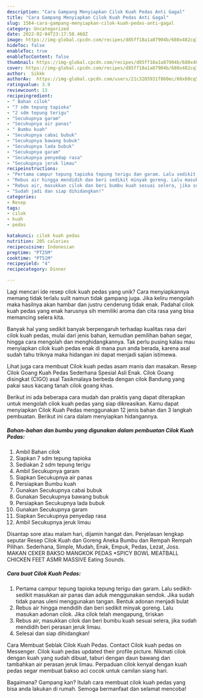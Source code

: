 ```yaml
---
description: "Cara Gampang Menyiapkan Cilok Kuah Pedas Anti Gagal"
title: "Cara Gampang Menyiapkan Cilok Kuah Pedas Anti Gagal"
slug: 1564-cara-gampang-menyiapkan-cilok-kuah-pedas-anti-gagal
category: Uncategorized
date: 2022-02-04T23:17:58.468Z
image: https://img-global.cpcdn.com/recipes/d85ff18a1a87904b/680x482cq70/cilok-kuah-pedas-foto-resep-utama.jpg
hideToc: false
enableToc: true
enableTocContent: false
thumbnail: https://img-global.cpcdn.com/recipes/d85ff18a1a87904b/680x482cq70/cilok-kuah-pedas-foto-resep-utama.jpg
cover: https://img-global.cpcdn.com/recipes/d85ff18a1a87904b/680x482cq70/cilok-kuah-pedas-foto-resep-utama.jpg
author:  Sikkk
authorAv:  https://img-global.cpcdn.com/users/21c3205931f860ec/60x60cq50/avatar.jpg
ratingvalue: 3.9
reviewcount: 13
recipeingredient:
- " Bahan cilok"
- "7 sdm tepung tapioka"
- "2 sdm tepung terigu"
- "Secukupnya garam"
- "Secukupnya air panas"
- " Bumbu kuah"
- "Secukupnya cabai bubuk"
- "Secukupnya bawang bubuk"
- "Secukupnya lada bubuk"
- "Secukupnya garam"
- "Secukupnya penyedap rasa"
- "Secukupnya jeruk limau"
recipeinstructions:
- "Pertama campur tepung tapioka tepung terigu dan garam. Lalu sedikit-sedikit masukkan air panas dan aduk menggunakan sendok. Jika sudah tidak panas uleni menggunakan tangan. Bentuk adonan menjadi bulat"
- "Rebus air hingga mendidih dan beri sedikit minyak goreng. Lalu masukan adonan cilok. Jika cilok telah mengapung, tiriskan"
- "Rebus air, masukkan cilok dan beri bumbu kuah sesuai selera, jika sudah mendidih beri perasan jeruk limau."
- "Sudah jadi dan siap dihidangkan!"
categories:
- Resep
tags:
- cilok
- kuah
- pedas

katakunci: cilok kuah pedas 
nutrition: 205 calories
recipecuisine: Indonesian
preptime: "PT25M"
cooktime: "PT51M"
recipeyield: "4"
recipecategory: Dinner

---
```



Lagi mencari ide resep cilok kuah pedas yang unik? Cara menyiapkannya memang tidak terlalu sulit namun tidak gampang juga. Jika keliru mengolah maka hasilnya akan hambar dan justru cenderung tidak enak. Padahal cilok kuah pedas yang enak harusnya sih memiliki aroma dan cita rasa yang bisa memancing selera kita.


Banyak hal yang sedikit banyak berpengaruh terhadap kualitas rasa dari cilok kuah pedas, mulai dari jenis bahan, kemudian pemilihan bahan segar, hingga cara mengolah dan menghidangkannya. Tak perlu pusing kalau mau menyiapkan cilok kuah pedas enak di mana pun anda berada, karena asal sudah tahu triknya maka hidangan ini dapat menjadi sajian istimewa.

Lihat juga cara membuat Cilok kuah pedas asam manis dan masakan. Resep Cilok Goang Kuah Pedas Sederhana Spesial Asli Enak. Cilok Goang disingkat (CIGO) asal Tasikmalaya berbeda dengan cilok Bandung yang pakai saus kacang tanah cilok goang khas.


Berikut ini ada beberapa cara mudah dan praktis yang dapat diterapkan untuk mengolah cilok kuah pedas yang siap dikreasikan. Kamu dapat menyiapkan Cilok Kuah Pedas menggunakan 12 jenis bahan dan 3 langkah pembuatan. Berikut ini cara dalam menyiapkan hidangannya.

<!--inarticleads1-->

##### Bahan-bahan dan bumbu yang digunakan dalam pembuatan Cilok Kuah Pedas:

1. Ambil  Bahan cilok
1. Siapkan 7 sdm tepung tapioka
1. Sediakan 2 sdm tepung terigu
1. Ambil Secukupnya garam
1. Siapkan Secukupnya air panas
1. Persiapkan  Bumbu kuah
1. Gunakan Secukupnya cabai bubuk
1. Gunakan Secukupnya bawang bubuk
1. Persiapkan Secukupnya lada bubuk
1. Gunakan Secukupnya garam
1. Siapkan Secukupnya penyedap rasa
1. Ambil Secukupnya jeruk limau


Disantap sore atau malam hari, dijamin hangat dan. Penjelasan lengkap seputar Resep Cilok Kuah dan Goreng Aneka Bumbu dan Rempah Rempah Pilihan. Sederhana, Simple, Mudah, Enak, Empuk, Pedas, Lezat, Joss. MAKAN CEKER BAKSO MANGKOK PEDAS *SPICY BOWL MEATBALL CHICKEN FEET ASMR MASSIVE Eating Sounds. 

<!--inarticleads2-->

##### Cara buat Cilok Kuah Pedas:

1. Pertama campur tepung tapioka tepung terigu dan garam. Lalu sedikit-sedikit masukkan air panas dan aduk menggunakan sendok. Jika sudah tidak panas uleni menggunakan tangan. Bentuk adonan menjadi bulat
1. Rebus air hingga mendidih dan beri sedikit minyak goreng. Lalu masukan adonan cilok. Jika cilok telah mengapung, tiriskan
1. Rebus air, masukkan cilok dan beri bumbu kuah sesuai selera, jika sudah mendidih beri perasan jeruk limau.
1. Selesai dan siap dihidangkan!

Cara Membuat Seblak Cilok Kuah Pedas. Contact Cilok kuah pedas on Messenger. Cilok kuah pedas updated their profile picture. Nikmati cilok dengan kuah yang sudah dibuat, taburi dengan daun bawang dan tambahkan air perasan jeruk limau. Perpaduan cilok kenyal dengan kuah pedas segar membuat bakso aci cocok untuk camilan siang hari. 

Bagaimana? Gampang kan? Itulah cara membuat cilok kuah pedas yang bisa anda lakukan di rumah. Semoga bermanfaat dan selamat mencoba!
